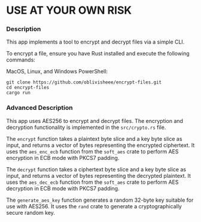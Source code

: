 # USE AT YOUR OWN RISK
### Description

This app implements a tool to encrypt and decrypt files via a simple CLI.

To encrypt a file, ensure you have Rust installed and execute the following commands:

MacOS, Linux, and Windows PowerShell:

```
git clone https://github.com/oblivisheee/encrypt-files.git
cd encrypt-files
cargo run
```

### Advanced Description

This app uses AES256 to encrypt and decrypt files. The encryption and decryption functionality is implemented in the `src/crypto.rs` file.

The `encrypt` function takes a plaintext byte slice and a key byte slice as input, and returns a vector of bytes representing the encrypted ciphertext. It uses the `aes_enc_ecb` function from the `soft_aes` crate to perform AES encryption in ECB mode with PKCS7 padding.

The `decrypt` function takes a ciphertext byte slice and a key byte slice as input, and returns a vector of bytes representing the decrypted plaintext. It uses the `aes_dec_ecb` function from the `soft_aes` crate to perform AES decryption in ECB mode with PKCS7 padding.

The `generate_aes_key` function generates a random 32-byte key suitable for use with AES256. It uses the `rand` crate to generate a cryptographically secure random key.
